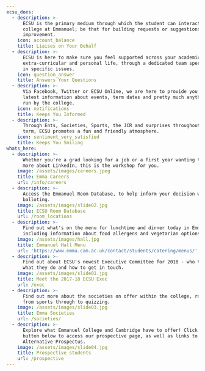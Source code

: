 ```yaml
---
ecsu_does:
  - description: >-
      ECSU is the primary medium through which the student can interact with the
      college at Emmanuel; be that for building requests or suggestions for
      improvement.
    icon: account_balance
    title: Liaises on Your Behalf
  - description: >-
      ECSU is here to make sure you feel supported across your academic,
      extra-curricular and personal life, through a dedicated team specialising
      in specific issues.
    icon: question_answer
    title: Answers Your Questions
  - description: >-
      Via Facebook, Twitter or ECSU Online, we are here to provide you with the
      latest information about events, term dates and pretty much anything else
      run by the college.
    icon: notifications
    title: Keeps You Informed
  - description: >-
      Through Ents, Societies, Sports, the JCR and surprises throughout the
      term, ECSU promotes a fun and friendly atmosphere.
    icon: sentiment_very_satisfied
    title: Keeps You Smiling
whats_here:
  - description: >-
      Whether you're a grad looking for a job or a first year wanting to hear
      more about LinkedIn, this is the workshop for you.
    image: /assets/images/careers.jpeg
    title: Emma Careers
    url: /info/careers
  - description: >-
      Access the Emmanuel Room Database, to help inform your decision when
      balloting.
    image: /assets/images/slide02.jpg
    title: ECSU Room Database
    url: /room_locations
  - description: >-
      Find out what's on the menu for lunchtime and dinner today in Emmanuel,
      including information about food allergens and vegetarian options.
    image: /assets/images/hall.jpg
    title: Emmanuel Hall Menu
    url: 'https://www.emma.cam.ac.uk/contact/students/catering/menus/'
  - description: >-
      Find out about ECSU's newest Executive Committee for 2018 - who they are,
      what they do and how to get in touch.
    image: /assets/images/slide01.jpg
    title: Meet the 2017-18 ECSU Exec
    url: /exec
  - description: >-
      Find out more about the societies on offer within the college, ranging
      from sports through to quizzing.
    image: /assets/images/slide03.jpg
    title: Emma Societies
    url: /societies/
  - description: >-
      Explore what Emmanuel College and Cambridge have to offer! Click on the
      button below to access our prospective page, as well as links to the
      Alternative Prospectus.
    image: /assets/images/slide04.jpg
    title: Prospective students
    url: /prospective
---
```


